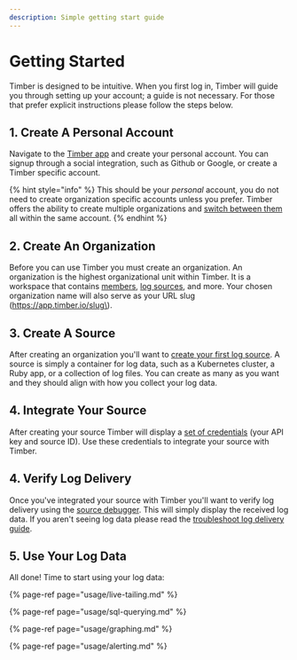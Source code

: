 ```yaml
---
description: Simple getting start guide
---
```


# Getting Started

Timber is designed to be intuitive. When you first log in, Timber will guide you through setting up your account; a guide is not necessary. For those that prefer explicit instructions please follow the steps below.

## 1. Create A Personal Account

Navigate to the [Timber app](https://app.timber.io) and create your personal account. You can signup through a social integration, such as Github or Google, or create a Timber specific account.

{% hint style="info" %}
This should be your _personal_ account, you do not need to create organization specific accounts unless you prefer. Timber offers the ability to create multiple organizations and [switch between them](usage/account-management/switching-between-orgs.md) all within the same account. 
{% endhint %}

## 2. Create An Organization

Before you can use Timber you must create an organization. An organization is the highest organizational unit within Timber. It is a workspace that contains [members](usage/account-management/team-management.md), [log sources](usage/source-management.md), and more. Your chosen organization name will also serve as your URL slug \(https://app.timber.io/slug\).

## 3. Create A Source

After creating an organization you'll want to [create your first log source](usage/source-management.md#creating). A source is simply a container for log data, such as a Kubernetes cluster, a Ruby app, or a collection of log files. You can create as many as you want and they should align with how you collect your log data.

## 4. Integrate Your Source

After creating your source Timber will display a [set of credentials](under-the-hood/base64-encoded-vs-raw-api-keys.md) \(your API key and source ID\). Use these credentials to integrate your source with Timber. 

## 4. Verify Log Delivery

Once you've integrated your source with Timber you'll want to verify log delivery using the [source debugger](usage/source-management.md#debugging). This will simply display the received log data. If you aren't seeing log data please read the [troubleshoot log delivery guide](guides/troubleshooting-log-delivery.md).

## 5. Use Your Log Data

All done! Time to start using your log data:

{% page-ref page="usage/live-tailing.md" %}

{% page-ref page="usage/sql-querying.md" %}

{% page-ref page="usage/graphing.md" %}

{% page-ref page="usage/alerting.md" %}

